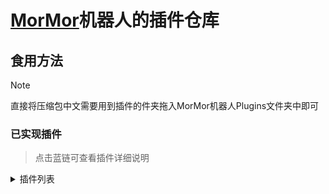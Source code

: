 # [MorMor](https://github.com/Controllerdestiny/MorMor)机器人的插件仓库

## 食用方法
> [!NOTE]
> 直接将压缩包中文需要用到插件的件夹拖入MorMor机器人Plugins文件夹中即可

### 已实现插件

> 点击蓝链可查看插件详细说明

<Details>
<Summary>插件列表</Summary>

| 名称                                     |  插件说明           |    前置    |
|------------------------------------------|:------------------:|:------------------:|
| [TerrariaMap](TerrariaMap/README.md)     |   点亮Terraria地图  |     无           |
| [Bilibili](Bilibili/README.md)		   |   哔哩哔哩解析      |     无           |
| [GitHook](GitHook/README.md)			   |   github WebHook      |     无           |
| [BindTSPlayer](BindTSplayer/README.md)   |   绑定TS角色      |     无           |
| [Music](Music/README.md)		           |   点歌              |     无           |
| [TerrariaCart](TerrariaCart/README.md)		   |   购物车      |     无           |
| [PluginManager](PluginManager/README.md)		   |   插件管理      |     无           |
| [OnlineReward](OnlineReward/README.md)		   |   在线时长奖励      |     无           |
| [Disorder](Disorder/README.md)		   |   乱七八糟     |     无           |
